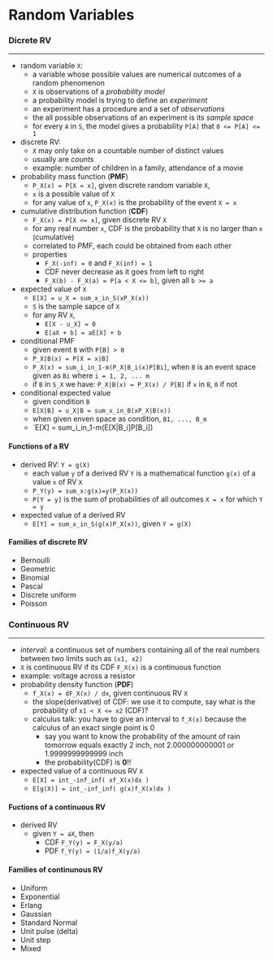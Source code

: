 Random Variables
===

### Dicrete RV

***

- random variable `X`: 
    - a variable whose possible values are numerical outcomes of a random phenomenon
    - `X` is observations of a _probability model_
    - a probability model is trying to define an _experiment_
    - an experiment has a procedure and a set of _observations_
    - the all possible observations of an experiment is its _sample space_
    - for every `A` in `S`, the model gives a probability `P[A]` that `0 <= P[A] <= 1`
- discrete RV: 
    - `X` may only take on a countable number of distinct values 
    - usually are _counts_
    - example: number of children in a family, attendance of a movie
- probability mass function (**PMF**)
    - `P_X(x) = P[X = x]`, given discrete random variable `X`,
    - `x` is a possible value of `X`
    - for any value of `x`, `P_X(x)` is the probability of the event `X = x`
- cumulative distribution function (**CDF**)
    - `F_X(x) = P[X <= x]`, given discrete RV `X`
    - for any real number `x`, CDF is the probability that `X` is no larger than `x` (cumulative)
    - correlated to _PMF_, each could be obtained from each other
    - properties
        - `F_X(-inf) = 0` and `F_X(inf) = 1`
        - CDF never decrease as it goes from left to right
        - `F_X(b) - F_X(a) = P[a < X <= b]`, given all `b >= a`
- expected value of `X`
    - `E[X] = u_X = sum_x_in_S(xP_X(x))`
    - `S` is the sample sapce of `X`
    - for any RV `X`,
        - `E[X - u_X] = 0`
        - `E[aX + b] = aE[X] + b`
- conditional PMF
    - given event `B` with `P[B] > 0`
    - `P_X|B(x) = P[X = x|B]`
    - `P_X(x) = sum_i_in_1-m(P_X|B_i(x)P[Bi]`, when `B` is an event space given as `Bi` where `i = 1, 2, ... m`
    - if `B` in `S_X` we have: `P_X|B(x) = P_X(x) / P[B]` if `x` in `B`, `0` if not
- conditional expected value
    - given condition `B`
    - `E[X|B] = u_X|B = sum_x_in_B(xP_X|B(x))`
    - when given enven space as condition, `B1, ..., B_m`
    - `E[X] = sum_i_in_1-m(E[X|B_i]P[B_i])
    
#### Functions of a RV

- derived RV: `Y = g(X)`
    - each value `y` of a derived RV `Y` is a mathematical function `g(x)` of a value `x` of RV `X`
    - `P_Y(y) = sum_x:g(x)=y(P_X(x))`
    - `P[Y = y]` is the sum of probabilities of all outcomes `X = x` for which `Y = y`
- expected value of a derived RV
    - `E[Y] = sum_x_in_S(g(x)P_X(x))`, given `Y = g(X)`

#### Families of discrete RV

- Bernoulli
- Geometric
- Binomial
- Pascal
- Discrete uniform
- Poisson

### Continuous RV

***

- _interval_: a continuous set of numbers containing all of the real numbers between two limits such as `(x1, x2)`
- `X` is continuous RV if its CDF `F_X(x)` is a continuous function
- example: voltage across a resistor
- probability density function (**PDF**)
    - `f_X(x) = dF_X(x) / dx`, given continuous RV `X`
    - the slope(derivative) of CDF: we use it to compute, say what is the probability of `x1 < X <= x2` (CDF)?
    - calculus talk: you have to give an interval to `f_X(x)` because the calculus of an exact single point is 0
        - say you want to know the probability of the amount of rain tomorrow equals exactly 2 inch, not 2.000000000001 or 1.9999999999999 inch 
        - the probability(CDF) is **0**!!
- expected value of a continuous RV `X`
    - `E[X] = int_-inf_inf( xf_X(x)dx )`
    - `E[g(X)] = int_-inf_inf( g(x)f_X(x)dx )`

#### Fuctions of a continuous RV

- derived RV
    - given `Y = aX`, then
        - CDF `F_Y(y) = F_X(y/a)`
        - PDF `f_Y(y) = (1/a)f_X(y/a)`

#### Families of continunous RV

- Uniform
- Exponential
- Erlang
- Gaussian
- Standard Normal
- Unit pulse (delta)
- Unit step
- Mixed

